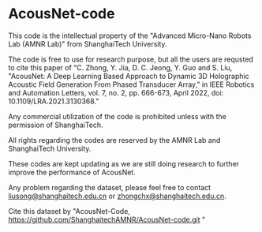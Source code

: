 # AcousNet-code

This code is the intellectual property of the "Advanced Micro-Nano Robots Lab (AMNR Lab)" from ShanghaiTech University.

The code is free to use for research purpose, but all the users are requsted to cite this paper of "C. Zhong, Y. Jia, D. C. Jeong, Y. Guo and S. Liu, "AcousNet: A Deep Learning Based Approach to Dynamic 3D Holographic Acoustic Field Generation From Phased Transducer Array," in IEEE Robotics and Automation Letters, vol. 7, no. 2, pp. 666-673, April 2022, doi: 10.1109/LRA.2021.3130368."

Any commercial utilization of the code is prohibited unless with the permission of ShanghaiTech.

All rights regarding the codes are reserved by the AMNR Lab and ShanghaiTech University.

These codes are kept updating as we are still doing research to further improve the performance of AcousNet.

Any problem regarding the dataset, please feel free to contact liusong@shanghaitech.edu.cn or zhongchx@shanghaitech.edu.cn.

Cite this dataset by "AcousNet-Code, https://github.com/ShanghaitechAMNR/AcousNet-code.git "
